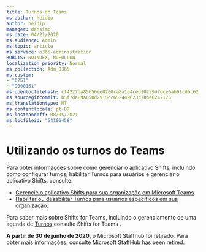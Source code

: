 ```yaml
---
title: Turnos do Teams
ms.author: heidip
author: heidip
manager: dansimp
ms.date: 04/21/2020
ms.audience: Admin
ms.topic: article
ms.service: o365-administration
ROBOTS: NOINDEX, NOFOLLOW
localization_priority: Normal
ms.collection: Adm_O365
ms.custom:
- "6251"
- "9000161"
ms.openlocfilehash: cf4227da85656ee0200ca8a1e4ced10229d7dce6ab91cdbc62f63a41c899c80d
ms.sourcegitcommit: b5f7da89a650d2915dc652449623c78be6247175
ms.translationtype: MT
ms.contentlocale: pt-BR
ms.lasthandoff: 08/05/2021
ms.locfileid: "54106458"
---
```

# <a name="using-teams-shifts"></a>Utilizando os turnos do Teams

Para obter informações sobre como gerenciar o aplicativo Shifts, incluindo como configurar turnos, habilitar Turnos para usuários e gerenciar o aplicativo Shifts, consulte:
 
- [Gerencie o aplicativo Shifts para sua organização em Microsoft Teams](https://docs.microsoft.com/microsoftteams/expand-teams-across-your-org/shifts/manage-the-shifts-app-for-your-organization-in-teams#set-up-shifts).
- [Habilitar ou desabilitar Turnos para usuários específicos em sua organização.](https://docs.microsoft.com/microsoftteams/expand-teams-across-your-org/shifts/manage-the-shifts-app-for-your-organization-in-teams#enable-or-disable-shifts-for-specific-users-in-your-organization)

Para saber mais sobre Shifts for Teams, incluindo o gerenciamento de uma agenda de [Turnos,](https://docs.microsoft.com/microsoftteams/expand-teams-across-your-org/shifts-for-teams-landing-page)consulte Shifts for Teams .

**A partir de 30 de junho de 2020,** o Microsoft Staffhub foi retirado. Para obter mais informações, consulte [Microsoft StaffHub has been retired](https://docs.microsoft.com/MicrosoftTeams/expand-teams-across-your-org/shifts/microsoft-staffhub-to-be-retired).


